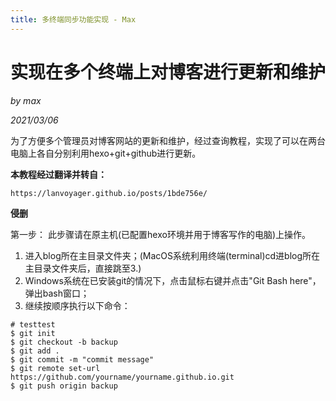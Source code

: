 ```yaml
---
title: 多终端同步功能实现 - Max
---
```


# 实现在多个终端上对博客进行更新和维护

*by max*

*2021/03/06*

为了方便多个管理员对博客网站的更新和维护，经过查询教程，实现了可以在两台电脑上各自分别利用hexo+git+github进行更新。
<!-- more -->

**本教程经过翻译并转自：**

`https://lanvoyager.github.io/posts/1bde756e/`

**侵删**

第一步：
此步骤请在原主机(已配置hexo环境并用于博客写作的电脑)上操作。

1. 进入blog所在主目录文件夹；(MacOS系统利用终端(terminal)cd进blog所在主目录文件夹后，直接跳至3.)
2. Windows系统在已安装git的情况下，点击鼠标右键并点击"Git Bash here"，弹出bash窗口；
3. 继续按顺序执行以下命令：
```
# testtest
$ git init  
$ git checkout -b backup  
$ git add .  
$ git commit -m "commit message"  
$ git remote set-url https://github.com/yourname/yourname.github.io.git
$ git push origin backup
```



